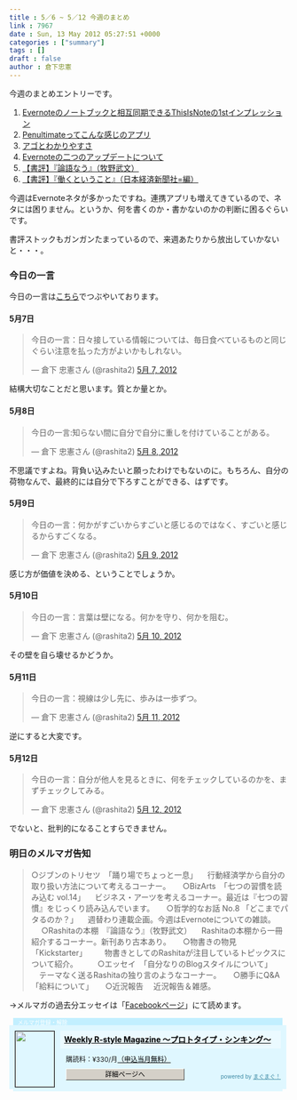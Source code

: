 ```yaml
---
title : 5／6 ~ 5／12 今週のまとめ
link : 7967
date : Sun, 13 May 2012 05:27:51 +0000
categories : ["summary"]
tags : []
draft : false
author : 倉下忠憲
---
```


今週のまとめエントリーです。


<ol>
<li><a href="https://rashita.net/blog/?p=7922">Evernoteのノートブックと相互同期できるThisIsNoteの1stインプレッション</a></li>
<li><a href="https://rashita.net/blog/?p=7933">Penultimateってこんな感じのアプリ</a></li>
<li><a href="https://rashita.net/blog/?p=7943">アゴとわかりやすさ</a></li>
<li><a href="https://rashita.net/blog/?p=7947">Evernoteの二つのアップデートについて</a></li>
<li><a href="https://rashita.net/blog/?p=7959">【書評】『論語なう』（牧野武文）</a></li>
<li><a href="https://rashita.net/blog/?p=7963">【書評】『働くということ』（日本経済新聞社=編）</a></li>
</ol>

今週はEvernoteネタが多かったですね。連携アプリも増えてきているので、ネタには困りません。というか、何を書くのか・書かないのかの判断に困るぐらいです。

書評ストックもガンガンたまっているので、来週あたりから放出していかないと・・・。

<h3>今日の一言</h3>
今日の一言は<a href="http://twitter.com/rashita2 ">こちら</a>でつぶやいております。
 
<h4>5月7日</h4>
<blockquote class="twitter-tweet" lang="ja"><p>今日の一言：日々接している情報については、毎日食べているものと同じぐらい注意を払った方がよいかもしれない。</p>&mdash; 倉下 忠憲さん (@rashita2) <a href="https://twitter.com/rashita2/status/199315876363776001" data-datetime="2012-05-07T01:53:02+00:00">5月 7, 2012</a></blockquote>
<script src="//platform.twitter.com/widgets.js" charset="utf-8"></script>
結構大切なことだと思います。質とか量とか。
<h4>5月8日</h4>
<blockquote class="twitter-tweet" lang="ja"><p>今日の一言:知らない間に自分で自分に重しを付けていることがある。</p>&mdash; 倉下 忠憲さん (@rashita2) <a href="https://twitter.com/rashita2/status/199752891311988736" data-datetime="2012-05-08T06:49:35+00:00">5月 8, 2012</a></blockquote>
<script src="//platform.twitter.com/widgets.js" charset="utf-8"></script>
不思議ですよね。背負い込みたいと願ったわけでもないのに。もちろん、自分の荷物なんで、最終的には自分で下ろすことができる、はずです。
<h4>5月9日</h4>
<blockquote class="twitter-tweet" lang="ja"><p>今日の一言：何かがすごいからすごいと感じるのではなく、すごいと感じるからすごくなる。</p>&mdash; 倉下 忠憲さん (@rashita2) <a href="https://twitter.com/rashita2/status/200224607909842945" data-datetime="2012-05-09T14:04:01+00:00">5月 9, 2012</a></blockquote>
<script src="//platform.twitter.com/widgets.js" charset="utf-8"></script>
感じ方が価値を決める、ということでしょうか。
<h4>5月10日</h4>
<blockquote class="twitter-tweet" lang="ja"><p>今日の一言：言葉は壁になる。何かを守り、何かを阻む。</p>&mdash; 倉下 忠憲さん (@rashita2) <a href="https://twitter.com/rashita2/status/200408669588951042" data-datetime="2012-05-10T02:15:24+00:00">5月 10, 2012</a></blockquote>
<script src="//platform.twitter.com/widgets.js" charset="utf-8"></script>
その壁を自ら壊せるかどうか。
<h4>5月11日</h4>
<blockquote class="twitter-tweet" lang="ja"><p>今日の一言：視線は少し先に、歩みは一歩ずつ。</p>&mdash; 倉下 忠憲さん (@rashita2) <a href="https://twitter.com/rashita2/status/200819457164185600" data-datetime="2012-05-11T05:27:44+00:00">5月 11, 2012</a></blockquote>
<script src="//platform.twitter.com/widgets.js" charset="utf-8"></script>
逆にすると大変です。
<h4>5月12日</h4>
<blockquote class="twitter-tweet" lang="ja"><p>今日の一言：自分が他人を見るときに、何をチェックしているのかを、まずチェックしてみる。</p>&mdash; 倉下 忠憲さん (@rashita2) <a href="https://twitter.com/rashita2/status/201148911946178561" data-datetime="2012-05-12T03:16:52+00:00">5月 12, 2012</a></blockquote>
<script src="//platform.twitter.com/widgets.js" charset="utf-8"></script>
でないと、批判的になることすらできません。
<h3>明日のメルマガ告知</h3>
<blockquote>○ジブンのトリセツ　「踊り場でちょっと一息」
　行動経済学から自分の取り扱い方法について考えるコーナー。
　
○BizArts　「七つの習慣を読み込む vol.14」
　ビジネス・アーツを考えるコーナー。最近は『七つの習慣』をじっくり読み込んでいます。
　
○哲学的なお話 No.8 「どこまでパタるのか？」
　週替わり連載企画。今週はEvernoteについての雑談。
　
○Rashitaの本棚　『論語なう』（牧野武文）
　Rashitaの本棚から一冊紹介するコーナー。新刊あり古本あり。
　
○物書きの物見　「Kickstarter」
　　物書きとしてのRashitaが注目しているトピックスについて紹介。
　　
○エッセイ　「自分なりのBlogスタイルについて」
　テーマなく送るRashitaの独り言のようなコーナー。
　
○勝手にQ&A　「給料について」
　
○近況報告
　近況報告＆雑感。</blockquote>


→メルマガの過去分エッセイは「<a href="http://www.facebook.com/home.php#!/rashitaportal">Facebookページ</a>」にて読めます。

<div style="width:500px;margin-bottom:20px;">
<div style="height:13px;background:url(http://img.mag2.com/mag2/common/publ/pub-form/wide_b_left_top.gif) no-repeat left top;"><div style="height:13px;background:url(http://img.mag2.com/mag2/common/publ/pub-form/wide_b_right_top.gif) no-repeat right top;"><div style="margin:0 7px;padding-left:8px; height:13px; color:#fff; background:#c2efff url(http://img.mag2.com/mag2/common/publ/pub-form/wide_b_tit.gif) no-repeat left top; font-size:10px;">メルマガ登録・解除</div></div></div>
<div style="padding:10px 0;background:#dff7ff url(http://img.mag2.com/mag2/common/publ/pub-form/wide_b_bg.gif) repeat-x;font-size:12px;"><a href="http://www.mag2.com/m/0001185133.html" style="border:none;"><img src="http://www.mag2.com/images/MagazineCover/0001185133c.png" width="70" height="100" style="margin:0 10px; position:absolute; border:#000 1px solid;" /></a>
<div style="margin:0 10px 0 92px; position:relative; height:95px;">
<div style="padding:8px 7px; background-color: #ebfaff; font-weight:bold; font-size:14px; line-height:1.2;"><a href="http://www.mag2.com/m/0001185133.html" style="color:#000;">Weekly R-style Magazine ～プロトタイプ・シンキング～ </a></div>
<div style="padding:10px 0 0 10px;">購読料：&yen;330/月<a href="http://www.mag2.com/read/charge.html" style="color:#000;">（申込当月無料）</a></div><div style="margin:10px 0 0 10px; height:20px;position:relative;"><a href="http://www.mag2.com/m/0001185133.html" style="color:#000;text-decoration:none;"><span style="padding:2px 70px;border:#404040 1px solid;border-top-color:#fff;border-left-color:#fff;background-color:#d4d0c8;text-align:center;">詳細ページへ</span></a><span style="position:absolute; right:0; bottom:0; color:#3f8ba5; font-size:10px;">powered by <a href="http://www.mag2.com/" target="_blank" style="color:#3f8ba5;">まぐまぐ！</a></span></div></div>
</div>
<div style="height:4px;background:url(http://img.mag2.com/mag2/common/publ/pub-form/wide_b_left_bot.gif) no-repeat left top;"><div style="background:url(http://img.mag2.com/mag2/common/publ/pub-form/wide_b_right_bot.gif) no-repeat right top;"><div style="margin:0 7px;padding-left:8px; height:4px; background-color:#dff7ff; font-size:1px;">&nbsp;</div></div></div>
</div>
